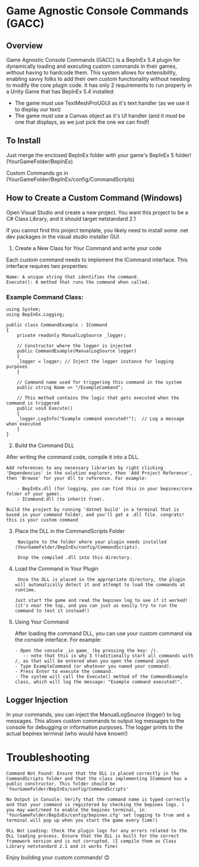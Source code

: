 # Game Agnostic Console Commands (GACC)

## Overview

Game Agnostic Console Commands (GACC) is a BepInEx 5.4 plugin for dynamically loading and executing custom commands in their games, without having to hardcode them. This system allows for extensibility, enabling savvy folks to add their own custom functionality without needing to modify the core plugin code. It has only 2 requirements to run properly in a Unity Game that has BepInEx 5.4 installed:

- The game must use TextMeshProUGUI as it's text handler (as we use it to display _our_ text)
- The game must use a Canvas object as it's UI handler (and it must be one that displays, as we just pick the one we can find!)

## To Install

Just merge the enclosed BepInEx folder with your game's BepInEx 5 folder! (YourGameFolder/BepInEx)

Custom Commands go in (YourGameFolder/BepInEx/config/CommandScripts)

## How to Create a Custom Command (Windows)

Open Visual Studio and create a new project.
You want this project to be a C# Class Library, and it should target netstandard 2.1

If you cannot find this project template, you likely need to install some .net dev packages in the visual studio installer GUI

1. Create a New Class for Your Command and write your code

Each custom command needs to implement the ICommand interface. This interface requires two properties:

    Name: A unique string that identifies the command.
    Execute(): A method that runs the command when called.

### Example Command Class:

```
using System;
using BepInEx.Logging;

public class CommandExample : ICommand
{
    private readonly ManualLogSource _logger;

    // Constructor where the logger is injected
    public CommandExample(ManualLogSource logger)
    {
    _logger = logger; // Inject the logger instance for logging purposes
    }

    // Command name used for triggering this command in the system
    public string Name => "/ExampleCommand";

    // This method contains the logic that gets executed when the command is triggered
    public void Execute()
    {
    _logger.LogInfo("Example command executed!");  // Log a message when executed
    }
}
```

2. Build the Command DLL

After writing the command code, compile it into a DLL.

    Add references to any necessary libraries by right clicking 'Dependencies' in the solution explorer, then 'Add Project Reference', then 'Browse' for your dll to reference. For example:
    
        - BepInEx.dll (for logging, you can find this in your bepinex/core folder of your game).
        - ICommand.dll (to inherit from).
        
    Build the project by running 'dotnet build' in a terminal that is based in your command folder, and you'll get a .dll file. congrats! this is your custom command

3. Place the DLL in the CommandScripts Folder

        Navigate to the folder where your plugin needs installed (YourGameFolder/BepInEx/config/CommandScripts).
   
        Drop the compiled .dll into this directory.

5. Load the Command in Your Plugin

        Once the DLL is placed in the appropriate directory, the plugin will automatically detect it and attempt to load the commands at runtime.

       Just start the game and read the bepinex log to see if it worked! (it's near the top, and you can just as easily try to run the command to test it instead!)

5. Using Your Command

    After loading the command DLL, you can use your custom command via the console interface. For example:

       - Open the console _in game_ (by pressing the key: /).
          -- note that this is why I traditionally start all commands with /, as that will be entered when you open the command input
       - Type ExampleCommand (or whatever you named your command).
       - Press Enter to execute the command.
       - The system will call the Execute() method of the CommandExample class, which will log the message: "Example command executed!".

## Logger Injection

In your commands, you can inject the ManualLogSource (logger) to log messages. This allows custom commands to output log messages to the console for debugging or information purposes. The logger prints to the actual bepinex terminal (who would have known!)

# Troubleshooting

    Command Not Found: Ensure that the DLL is placed correctly in the CommandScripts folder and that the class implementing ICommand has a public constructor. This folder should be 'YourGameFolder/BepInEx/config/CommandScripts'

    No Output in Console: Verify that the command name is typed correctly and that your command is registered by checking the bepinex logs. ( you may want/need to enable the bepinex terminal, in 'YourGameFolder/BepInEx/config/bepinex.cfg' set logging to true and a terminal will pop up when you start the game every time!)
   
    DLL Not Loading: Check the plugin logs for any errors related to the DLL loading process. Ensure that the DLL is built for the correct framework version and is not corrupted. (I compile them as Class Library netstandard 2.1 and it works fine)


Enjoy building your custom commands! 😊
